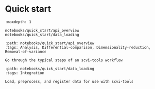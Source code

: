# Quick start

```{toctree}
:maxdepth: 1

notebooks/quick_start/api_overview
notebooks/quick_start/data_loading
```

```{customcard}
:path: notebooks/quick_start/api_overview
:tags: Analysis, Differential-comparison, Dimensionality-reduction, Removal-of-variance

Go through the typical steps of an scvi-tools workflow
```

```{customcard}
:path: notebooks/quick_start/data_loading
:tags: Integration

Load, preprocess, and register data for use with scvi-tools
```
